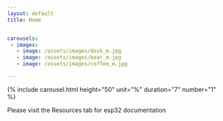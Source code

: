 ```yaml
---
layout: default
title: Home


carousels:
 - images:
   - image: /assets/images/desk_m.jpg
   - image: /assets/images/bear_m.jpg
   - image: /assets/images/coffee_m.jpg

---
```


{% include carousel.html height="50" unit="%" duration="7" number="1" %}





Please visit the Resources tab for esp32 documentation
